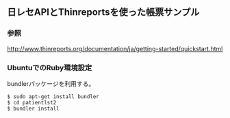 ## 日レセAPIとThinreportsを使った帳票サンプル

### 参照
http://www.thinreports.org/documentation/ja/getting-started/quickstart.html

### UbuntuでのRuby環境設定

bundlerパッケージを利用する。

```
$ sudo apt-get install bundler
$ cd patientlst2
$ bundler install
```
